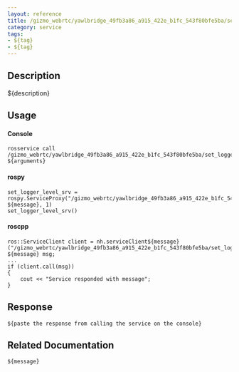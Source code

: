 ```yaml
---
layout: reference
title: /gizmo_webrtc/yawlbridge_49fb3a86_a915_422e_b1fc_543f80bfe5ba/set_logger_level
category: service
tags: 
- ${tag} 
- ${tag}
---
```


## Description
${description}

## Usage
#### Console
```
rosservice call /gizmo_webrtc/yawlbridge_49fb3a86_a915_422e_b1fc_543f80bfe5ba/set_logger_level ${arguments}
```

#### rospy
```
set_logger_level_srv = rospy.ServiceProxy("/gizmo_webrtc/yawlbridge_49fb3a86_a915_422e_b1fc_543f80bfe5ba/set_logger_level", ${message}, 1)
set_logger_level_srv()
```

#### roscpp
```
ros::ServiceClient client = nh.serviceClient${message}("/gizmo_webrtc/yawlbridge_49fb3a86_a915_422e_b1fc_543f80bfe5ba/set_logger_level");
${message} msg;
...
if (client.call(msg))
{
    cout << "Service responded with message";
}
```

## Response
```
${paste the response from calling the service on the console}
```

## Related Documentation
``${message}``  